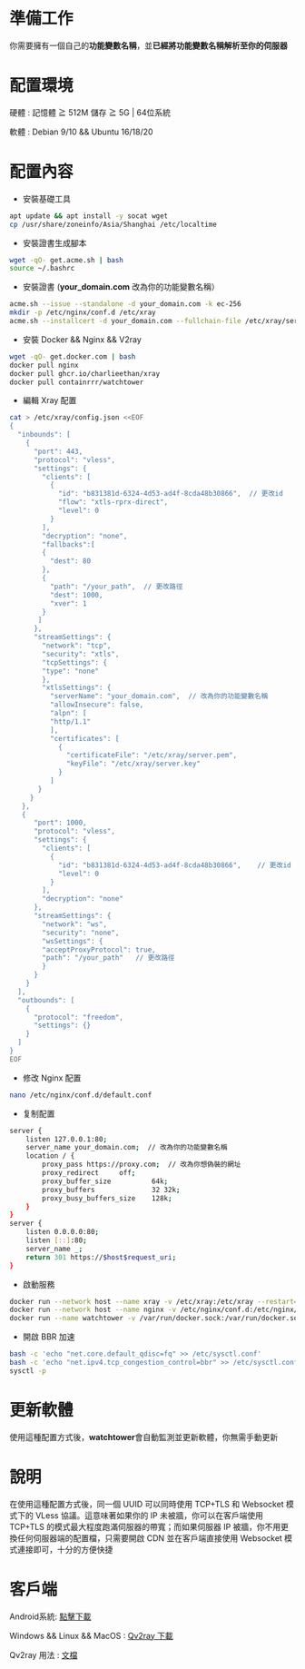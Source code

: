 # 準備工作
你需要擁有一個自己的**功能變數名稱**，並**已經將功能變數名稱解析至你的伺服器**   
# 配置環境
硬體 : 記憶體 ≧ 512M 儲存 ≧ 5G | 64位系統      

軟體 : Debian 9/10 && Ubuntu 16/18/20
# 配置內容
- 安裝基礎工具  
```bash
apt update && apt install -y socat wget    
cp /usr/share/zoneinfo/Asia/Shanghai /etc/localtime
```
- 安裝證書生成腳本  
```bash
wget -qO- get.acme.sh | bash 
source ~/.bashrc
```
- 安裝證書  (**your_domain.com** 改為你的功能變數名稱）
```bash
acme.sh --issue --standalone -d your_domain.com -k ec-256
mkdir -p /etc/nginx/conf.d /etc/xray
acme.sh --installcert -d your_domain.com --fullchain-file /etc/xray/server.pem --key-file /etc/xray/server.key --ecc
```
- 安裝 Docker && Nginx && V2ray 
```bash
wget -qO- get.docker.com | bash
docker pull nginx
docker pull ghcr.io/charlieethan/xray
docker pull containrrr/watchtower
```
- 編輯 Xray 配置 
```bash
cat > /etc/xray/config.json <<EOF
{
  "inbounds": [
    {
      "port": 443,
      "protocol": "vless",
      "settings": {
        "clients": [
          {
            "id": "b831381d-6324-4d53-ad4f-8cda48b30866",  // 更改id
            "flow": "xtls-rprx-direct",
            "level": 0
          }
        ],
        "decryption": "none",
        "fallbacks":[
        {
          "dest": 80
        },
        {
          "path": "/your_path",  // 更改路徑
          "dest": 1000,
          "xver": 1
        }
       ]
      },
      "streamSettings": {
        "network": "tcp",
        "security": "xtls",
        "tcpSettings": {
        "type": "none"
        },
        "xtlsSettings": {
          "serverName": "your_domain.com",  // 改為你的功能變數名稱
          "allowInsecure": false,
          "alpn": [
          "http/1.1"
          ],
          "certificates": [
            {
              "certificateFile": "/etc/xray/server.pem",
              "keyFile": "/etc/xray/server.key"
            }
          ]
       }
     }
   },
   {
      "port": 1000,
      "protocol": "vless",
      "settings": {
        "clients": [
          {
            "id": "b831381d-6324-4d53-ad4f-8cda48b30866",    // 更改id
            "level": 0
          }
        ],
        "decryption": "none"
      },
      "streamSettings": {
        "network": "ws",
        "security": "none",
        "wsSettings": {
        "acceptProxyProtocol": true,
        "path": "/your_path"   // 更改路徑
        }
      }
    }
  ],
  "outbounds": [
    {
      "protocol": "freedom",
      "settings": {}
    }
  ]
}
EOF
```
- 修改 Nginx 配置 
```bash
nano /etc/nginx/conf.d/default.conf
```
- 复制配置
```bash
server {
    listen 127.0.0.1:80;
    server_name your_domain.com;  // 改為你的功能變數名稱
    location / {
        proxy_pass https://proxy.com;  // 改為你想偽裝的網址
        proxy_redirect     off;
        proxy_buffer_size          64k; 
        proxy_buffers              32 32k; 
        proxy_busy_buffers_size    128k;  
    }
}
server {
    listen 0.0.0.0:80;
    listen [::]:80;
    server_name _;
    return 301 https://$host$request_uri;
}
```
- 啟動服務 
```bash
docker run --network host --name xray -v /etc/xray:/etc/xray --restart=always -d ghcr.io/charlieethan/xray
docker run --network host --name nginx -v /etc/nginx/conf.d:/etc/nginx/conf.d --restart=always -d nginx
docker run --name watchtower -v /var/run/docker.sock:/var/run/docker.sock --restart unless-stopped -d containrrr/watchtower --cleanup
```
- 開啟 BBR 加速 
```bash
bash -c 'echo "net.core.default_qdisc=fq" >> /etc/sysctl.conf'
bash -c 'echo "net.ipv4.tcp_congestion_control=bbr" >> /etc/sysctl.conf'
sysctl -p
```
# 更新軟體
使用這種配置方式後，**watchtower**會自動監測並更新軟體，你無需手動更新

# 說明
在使用這種配置方式後，同一個 UUID 可以同時使用 TCP+TLS 和 Websocket 模式下的 VLess 協議。這意味著如果你的 IP 未被牆，你可以在客戶端使用 TCP+TLS 的模式最大程度跑滿伺服器的帶寬；而如果伺服器 IP 被牆，你不用更換任何伺服器端的配置檔，只需要開啟 CDN 並在客戶端直接使用 Websocket 模式連接即可，十分的方便快捷

# 客戶端
Android系統: [點擊下載](https://github.com/2dust/v2rayNG/releases)    

Windows && Linux && MacOS : [Qv2ray 下載](https://github.com/Qv2ray/Qv2ray/releases)   

Qv2ray 用法 : [文檔](https://qv2ray.net/getting-started/step2.html) 
